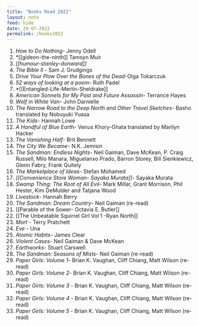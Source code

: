 ```yaml
---
title: "Books Read 2022"
layout: note
feed: hide
date: 29-07-2022
permalink: /books2022
---
```


1.  *How to Do Nothing*- Jenny Odell
2.  *[[gideon-the-ninth]] Tamsyn Muir
3.  *[[humour-stanley-donward]]*
4.  *The Bible II* - Sam J. Grudgings
5.  *Drive Your Plow Over the Bones of the Dead*-Olga Tokarczuk
6.  *52 ways of looking at a poem*- Ruth Padel
7.  *[[Entangled-Life-Merlin-Sheldrake]]
8.  *American Sonnets for My Past and Future Assassin*- Terrance Hayes
9.  *Wolf in White Van*- John Darnielle
10. *The Narrow Road to the Deep North and Other Travel Sketches*- Basho translated by Nobuyuki Yuasa
11. *The Kids*- Hannah Lowe
12. *A Handful of Blue Earth*- Venus Khory-Ghata translated by Marilyn Hacker
13. *The Vanishing Half*- Brit Bennett
14. *The City We Became*- N.K. Jemisin
15. *The Sandman: Endless Nights*- Neil Gaiman, Dave McKean, P. Craig Russell, Milo Manara, Miguelanxo Prado, Barron Storey, Bill Sienkiewicz, Glenn Fabry, Frank Quitely
16. *The Marketplace of Ideas*- Stefan Mohamed
17. *[[Convenience Store Woman- Sayaka Murata]]*- Sayaka Murata
18. *Swamp Thing: The Root of All Evil*- Mark Millar, Grant Morrison, Phil Hester, Kim DeMulder and Tatjana Wood
19. *Livestock*- Hannah Berry
20. *The Sandman: Dream Country*- Neil Gaiman (re-read)
21. [[Parable of the Sower- Octavia E. Butler]]
22. [[The Unbeatable Squirrel Girl Vol 1 -Ryan North]]
23. *Mort* - Terry Pratchett
24. *Eve* - Una
25.  *Atomic Habits*- James Clear
26. *Violent Cases*- Neil Gaiman & Dave McKean
27. *Earthworks*- Stuart Carswell
28. *The Sandman: Seasons of Mists*- Neil Gaiman (re-read) 
29. *Paper Girls: Volume 1*- Brian K. Vaughan, Cliff Chiang, Matt Wilson (re-read) 
30. *Paper Girls: Volume 2*- Brian K. Vaughan, Cliff Chiang, Matt Wilson (re-read) 
31. *Paper Girls: Volume 3* - Brian K. Vaughan, Cliff Chiang, Matt Wilson (re-read) 
32. *Paper Girls: Volume 4* - Brian K. Vaughan, Cliff Chiang, Matt Wilson (re-read) 
33. *Paper Girls: Volume 5* - Brian K. Vaughan, Cliff Chiang, Matt Wilson (re-read) 
